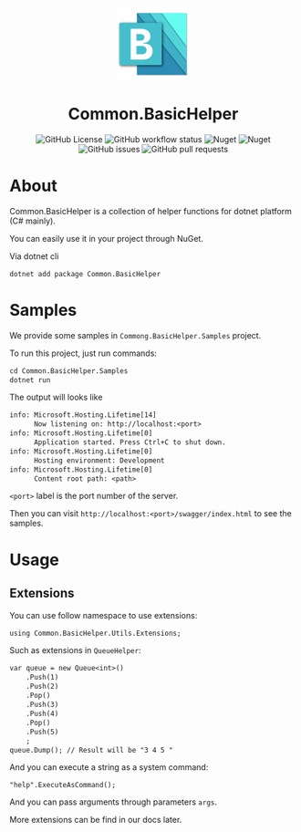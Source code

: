 <p align="center">
  <a href="#" target="_blank" rel="noopener noreferrer">
    <img width="128" src="https://raw.githubusercontent.com/Crequency/Common.BasicHelper/main/Common.BasicHelper/icon.png" alt="Common.BasicHelper Logo">
  </a>
</p>

<h1 align="center">Common.BasicHelper</h1>

<p align="center">
  <img alt="GitHub License" src="https://img.shields.io/github/license/Crequency/Common.BasicHelper">
  <img alt="GitHub workflow status" src="https://img.shields.io/github/actions/workflow/status/Crequency/Common.BasicHelper/build.yml"></img>
  <img alt="Nuget" src="https://img.shields.io/nuget/v/Common.BasicHelper">
  <img alt="Nuget" src="https://img.shields.io/nuget/dt/Common.BasicHelper?label=nuget">
  <img alt="GitHub issues" src="https://img.shields.io/github/issues/Crequency/Common.BasicHelper">
  <img alt="GitHub pull requests" src="https://img.shields.io/github/issues-pr/Crequency/Common.BasicHelper">
</p>

# About

Common.BasicHelper is a collection of helper functions for dotnet platform (C# mainly).

You can easily use it in your project through NuGet.

Via dotnet cli

```shell
dotnet add package Common.BasicHelper
```

# Samples

We provide some samples in `Commong.BasicHelper.Samples` project.

To run this project, just run commands:

```shell
cd Common.BasicHelper.Samples
dotnet run
```

The output will looks like 

```plaintext
info: Microsoft.Hosting.Lifetime[14]
      Now listening on: http://localhost:<port>
info: Microsoft.Hosting.Lifetime[0]
      Application started. Press Ctrl+C to shut down.
info: Microsoft.Hosting.Lifetime[0]
      Hosting environment: Development
info: Microsoft.Hosting.Lifetime[0]
      Content root path: <path>
```

`<port>` label is the port number of the server.

Then you can visit `http://localhost:<port>/swagger/index.html` to see the samples.

# Usage

## Extensions

You can use follow namespace to use extensions:

```CSharp
using Common.BasicHelper.Utils.Extensions;
```

Such as extensions in `QueueHelper`:

```CSharp
var queue = new Queue<int>()
    .Push(1)
    .Push(2)
    .Pop()
    .Push(3)
    .Push(4)
    .Pop()
    .Push(5)
    ;
queue.Dump(); // Result will be "3 4 5 "
```

And you can execute a string as a system command:

```CSharp
"help".ExecuteAsCommand();
```

And you can pass arguments through parameters `args`.

More extensions can be find in our docs later.




